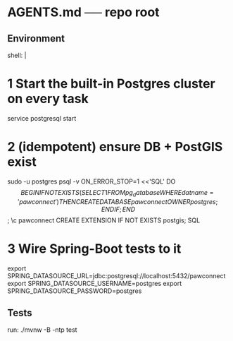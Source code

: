 # AGENTS.md  ── repo root
## Environment
shell: |
# 1  Start the built-in Postgres cluster on every task
service postgresql start

# 2  (idempotent) ensure DB + PostGIS exist
sudo -u postgres psql -v ON_ERROR_STOP=1 <<'SQL'
DO $$ BEGIN
IF NOT EXISTS (SELECT 1 FROM pg_database WHERE datname = 'pawconnect')
THEN CREATE DATABASE pawconnect OWNER postgres;  END IF;
END$$;
\c pawconnect
CREATE EXTENSION IF NOT EXISTS postgis;
SQL

# 3  Wire Spring-Boot tests to it
export SPRING_DATASOURCE_URL=jdbc:postgresql://localhost:5432/pawconnect
export SPRING_DATASOURCE_USERNAME=postgres
export SPRING_DATASOURCE_PASSWORD=postgres

## Tests
run: ./mvnw -B -ntp test